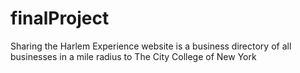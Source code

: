 # finalProject
Sharing the Harlem Experience website is a business directory of all businesses in a mile radius to The City College of New York
